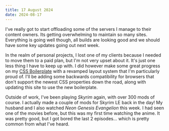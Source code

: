 ```yaml
---
title: 17 August 2024
date: 2024-08-17
---
```


I've really got to start offloading some of the servers I manage to their content owners. Its getting overwhelming to maintain so many sites. Everything is going well though, all builds are looking good and we should have some key updates going out next week.

In the realm of personal projects, I lost one of my clients because I needed to move them to a paid plan, but I'm not very upset about it. It's just one less thing I have to keep up with. I did however make some great progress on my [CSS Boilerplate](https://github.com/MattMcAdams/CSS-Boilerplate) with a revamped layout system that I'm particularly proud of. I'll be adding some backwards compatibility for browsers that don't support the newest CSS properties down the road, along with updating this site to use the new boilerplate.

Outside of work, I've been playing *Skyrim* again, with over 300 mods of course. I actually made a couple of mods for Skyrim LE back in the day! My husband and I also watched *Neon Genesis Evangelion* this week. I had seen one of the movies before, but this was my first time watching the anime. It was pretty good, but I got bored the last 2 episodes... which is pretty common from what I've heard.
